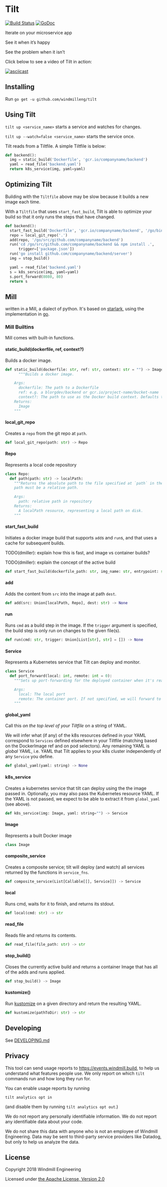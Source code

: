 # Tilt

[![Build Status](https://circleci.com/gh/windmilleng/tilt/tree/master.svg?style=shield)](https://circleci.com/gh/windmilleng/tilt)
[![GoDoc](https://godoc.org/github.com/windmilleng/tilt?status.svg)](https://godoc.org/github.com/windmilleng/tilt)

Iterate on your microservice app

See it when it’s happy

See the problem when it isn’t

Click below to see a video of Tilt in action:

[![asciicast](https://asciinema.org/a/GpvT8wegPD7qkMcLhe7ekhMd2.png?zx=1)](https://asciinema.org/a/GpvT8wegPD7qkMcLhe7ekhMd2)

## Installing

Run `go get -u github.com/windmilleng/tilt`

## Using Tilt

`tilt up <service_name>` starts a service and watches for changes.

`tilt up --watch=false <service_name>` starts the service once.

Tilt reads from a Tiltfile. A simple Tiltfile is below:

```python
def backend():
  img = static_build('Dockerfile', 'gcr.io/companyname/backend')
  yaml = read_file('backend.yaml')
  return k8s_service(img, yaml=yaml)
```

## Optimizing Tilt

Building with the `Tiltfile` above may be slow because it builds a new image each time.

With a `Tiltfile` that uses `start_fast_build`, Tilt is able to optimize your build so
that it only runs the steps that have changed.

```python
def backend():
  start_fast_build('Dockerfile', 'gcr.io/companyname/backend', '/go/bin/server')
  repo = local_git_repo('.')
  add(repo, '/go/src/github.com/companyname/backend')
  run('cd /go/src/github.com/companyname/backend && npm install .',
      trigger=['package.json'])
  run('go install github.com/companyname/backend/server')
  img = stop_build()

  yaml = read_file('backend.yaml')
  s = k8s_service(img, yaml=yaml)
  s.port_forward(8080, 80)
  return s
```

## Mill

written in a Mill, a dialect of python. It's based on [starlark](https://github.com/bazelbuild/starlark), using the implementation in [go](https://github.com/google/skylark).

### Mill Builtins

Mill comes with built-in functions.

#### static_build(dockerfile, ref, context?)
Builds a docker image.

```python
def static_build(dockerfile: str, ref: str, context: str = "") -> Image:
      """Builds a docker image.

    Args:
      dockerfile: The path to a Dockerfile
      ref: e.g. a blorgdev/backend or gcr.io/project-name/bucket-name
      context?: The path to use as the Docker build context. Defaults to the Dockerfile directory.
    Returns:
      Image
    """
```

#### local_git_repo
Creates a `repo` from the git repo at `path`.

```python
def local_git_repo(path: str) -> Repo
```

#### Repo
Represents a local code repository

```python
class Repo:
  def path(path: str) -> localPath:
    """Returns the absolute path to the file specified at `path` in the repo.
    path must be a relative path.

    Args:
      path: relative path in repository
    Returns:
      A localPath resource, representing a local path on disk.
    """
```

#### start_fast_build

Initiates a docker image build that supports `add`s and `run`s, and that uses a cache for subsequent builds.

TODO(dmiller): explain how this is fast, and image vs container builds?

TODO(dmiller): explain the concept of the active build

```python
def start_fast_build(dockerfile_path: str, img_name: str, entrypoint: str = "") -> None
```

#### add

Adds the content from `src` into the image at path `dest`.

```python
def add(src: Union[localPath, Repo], dest: str) -> None
```

#### run

Runs `cmd` as a build step in the image.
If the `trigger` argument is specified, the build step is only run on changes to the given file(s).

```python
def run(cmd: str, trigger: Union[List[str], str] = []) -> None
```

#### Service

Represents a Kubernetes service that Tilt can deploy and monitor.

```python
class Service
  def port_forward(local: int, remote: int = 0):
    """Sets up port-forwarding for the deployed container when it's ready.

    Args:
      local: The local port
      remote: The container port. If not specified, we will forward to the first port in the container
    """
```

#### global_yaml
Call this _on the top level of your Tiltfile_ on a string of YAML.

We will infer what (if any) of the k8s resources defined in your YAML correspond to `Services` defined elsewhere in your Tiltfile (matching based on the DockerImage ref and on pod selectors). Any remaining YAML is _global YAML_, i.e. YAML that Tilt applies to your k8s cluster independently of any `Service` you define. 
```python
def global_yaml(yaml: string) -> None
```

#### k8s_service

Creates a kubernetes service that tilt can deploy using the the image passed in. Optionally, you may also pass the Kubernetes resource YAML. If the YAML is not passed, we expect to be able to extract it from `global_yaml` (see above).

```python
def k8s_service(img: Image, yaml: string="") -> Service
```

#### Image

Represents a built Docker image

```python
class Image
```

#### composite_service

Creates a composite service; tilt will deploy (and watch) all services returned by the functions in `service_fns`.

```python
def composite_service(List[Callable[[], Service]]) -> Service
```

#### local

Runs cmd, waits for it to finish, and returns its stdout.

```python
def local(cmd: str) -> str
```

#### read_file

Reads file and returns its contents.

```python
def read_file(file_path: str) -> str
```

#### stop_build()

Closes the currently active build and returns a container Image that has all of the adds and runs applied.

```python
def stop_build() -> Image
```

#### kustomize()

Run [kustomize](https://github.com/kubernetes-sigs/kustomize) on a given directory and return the resulting YAML.

```python
def kustomize(pathToDir: str) -> str
```

## Developing
See [DEVELOPING.md](DEVELOPING.md)

## Privacy

This tool can send usage reports to https://events.windmill.build, to help us
understand what features people use. We only report on which `tilt` commands
run and how long they run for.

You can enable usage reports by running

```
tilt analytics opt in
```

(and disable them by running `tilt analytics opt out`.)

We do not report any personally identifiable information. We do not report any
identifiable data about your code.

We do not share this data with anyone who is not an employee of Windmill
Engineering. Data may be sent to third-party service providers like Datadog,
but only to help us analyze the data.

## License

Copyright 2018 Windmill Engineering

Licensed under [the Apache License, Version 2.0](LICENSE)
